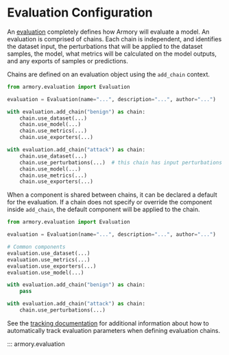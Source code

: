 # Evaluation Configuration

An [evaluation](#armory.evaluation.Evaluation) completely defines how Armory
will evaluate a model. An evaluation is comprised of chains. Each chain is
independent, and identifies the dataset input, the perturbations that will be
applied to the dataset samples, the model, what metrics will be calculated on
the model outputs, and any exports of samples or predictions.

Chains are defined on an evaluation object using the `add_chain` context.

```python
from armory.evaluation import Evaluation

evaluation = Evaluation(name="...", description="...", author="...")

with evaluation.add_chain("benign") as chain:
    chain.use_dataset(...)
    chain.use_model(...)
    chain.use_metrics(...)
    chain.use_exporters(...)

with evaluation.add_chain("attack") as chain:
    chain.use_dataset(...)
    chain.use_perturbations(...)  # this chain has input perturbations
    chain.use_model(...)
    chain.use_metrics(...)
    chain.use_exporters(...)
```

When a component is shared between chains, it can be declared a default for the
evaluation. If a chain does not specify or override the component inside
`add_chain`, the default component will be applied to the chain.

```python
from armory.evaluation import Evaluation

evaluation = Evaluation(name="...", description="...", author="...")

# Common components
evaluation.use_dataset(...)
evaluation.use_metrics(...)
evaluation.use_exporters(...)
evaluation.use_model(...)

with evaluation.add_chain("benign") as chain:
    pass

with evaluation.add_chain("attack") as chain:
    chain.use_perturbations(...)
```

See the [tracking documentation](../experiment_tracking.md) for additional
information about how to automatically track evaluation parameters when defining
evaluation chains.

::: armory.evaluation
